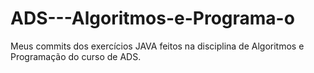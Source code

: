 # ADS---Algoritmos-e-Programa-o
Meus commits dos exercícios JAVA feitos na disciplina de Algoritmos e Programação do curso de ADS.
